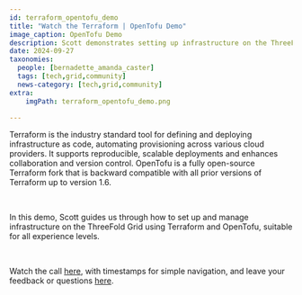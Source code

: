 ```yaml
---
id: terraform_opentofu_demo
title: "Watch the Terraform | OpenTofu Demo"
image_caption: OpenTofu Demo
description: Scott demonstrates setting up infrastructure on the ThreeFold Grid using Terraform and OpenTofu, suitable for all skill levels.
date: 2024-09-27    
taxonomies:
  people: [bernadette_amanda_caster]
  tags: [tech,grid,community]
  news-category: [tech,grid,community]
extra:
    imgPath: terraform_opentofu_demo.png

---
```


Terraform is the industry standard tool for defining and deploying infrastructure as code, automating provisioning across various cloud providers. It supports reproducible, scalable deployments and enhances collaboration and version control. OpenTofu is a fully open-source Terraform fork that is backward compatible with all prior versions of Terraform up to version 1.6. 

<br/>

In this demo, Scott guides us through how to set up and manage infrastructure on the ThreeFold Grid using Terraform and OpenTofu, suitable for all experience levels.

<br/>

Watch the call [here](https://www.youtube.com/watch?v=LSPRF1bVib4), with timestamps for simple navigation, and leave your feedback or questions [here](https://forum.threefold.io/t/watch-terraform-opentofu-demo-discussion/4414).




